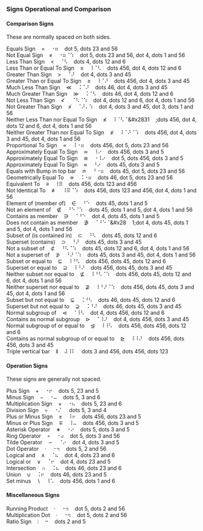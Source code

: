 ### Signs Operational and Comparison

#### Comparison Signs

These are normally spaced on both sides.

Equals Sign&nbsp;&nbsp;&nbsp;&nbsp;=&nbsp;&nbsp;&nbsp;&nbsp;&#x2810;&#x2836;&nbsp;&nbsp;&nbsp;&nbsp;dot 5, dots 23 and 56  
Not Equal Sign&nbsp;&nbsp;&nbsp;&nbsp;≠&nbsp;&nbsp;&nbsp;&nbsp;&#x2810;&#x2836;&#x2808;&#x2831;&nbsp;&nbsp;&nbsp;&nbsp;dot 5, dots 23 and 56, dot 4, dots 1 and 56  
Less Than Sign&nbsp;&nbsp;&nbsp;&nbsp;<&nbsp;&nbsp;&nbsp;&nbsp;&#x2808;&#x2823;&nbsp;&nbsp;&nbsp;&nbsp;dots 4, dots 12 and 6  
Less Than or Equal To Sign&nbsp;&nbsp;&nbsp;&nbsp;≤&nbsp;&nbsp;&nbsp;&nbsp;&#x2838;&#x2808;&#x2823;&nbsp;&nbsp;&nbsp;&nbsp;dots 456, dot 4, dots 12 and 6  
Greater Than Sign&nbsp;&nbsp;&nbsp;&nbsp;>&nbsp;&nbsp;&nbsp;&nbsp;&#x2808;&#x281c;&nbsp;&nbsp;&nbsp;&nbsp;dot 4, dots 3 and 45  
Greater Than or Equal To Sign&nbsp;&nbsp;&nbsp;&nbsp;≥&nbsp;&nbsp;&nbsp;&nbsp;&#x2838;&#x2808;&#x281c;&nbsp;&nbsp;&nbsp;&nbsp;dots 456, dot 4, dots 3 and 45  
Much Less Than Sign&nbsp;&nbsp;&nbsp;&nbsp;≪&nbsp;&nbsp;&nbsp;&nbsp;&#x2828;&#x2808;&#x281c;&nbsp;&nbsp;&nbsp;&nbsp;dots 46, dot 4, dots 3 and 45  
Much Greater Than Sign&nbsp;&nbsp;&nbsp;&nbsp;≫&nbsp;&nbsp;&nbsp;&nbsp;&#x2828;&#x2808;&#x2823;&nbsp;&nbsp;&nbsp;&nbsp;dots 46, dot 4, dots 12 and 6  
Not Less Than Sign&nbsp;&nbsp;&nbsp;&nbsp;≮
&nbsp;&nbsp;&nbsp;&nbsp;&#x2808;&#x2823;&#x2808;&#x2831;&nbsp;&nbsp;&nbsp;&nbsp;dot 4, dots 12 and 6, dot 4, dots 1 and 56  
Not Greater Than Sign&nbsp;&nbsp;&nbsp;&nbsp;≯&nbsp;&nbsp;&nbsp;&nbsp;&#x2808;&#x281c;&#x2804;&#x2831;&nbsp;&nbsp;&nbsp;&nbsp;dot 4, dots 3 and 45, dot 3, dots 1 and 56  
Neither Less Than nor Equal To Sign&nbsp;&nbsp;&nbsp;&nbsp;≰&nbsp;&nbsp;&nbsp;&nbsp;&#x2838;&#x2808;&#x2823;&#x2808;&#x2831&nbsp;&nbsp;&nbsp;&nbsp;;dots 456, dot 4, dots 12 and 6, dot 4, dots 1 and 56  
Neither Greater Than nor Equal To Sign&nbsp;&nbsp;&nbsp;&nbsp;≱&nbsp;&nbsp;&nbsp;&nbsp;&#x2838;&#x2808;&#x281c;&#x2808;&#x2831;&nbsp;&nbsp;&nbsp;&nbsp;dots 456, dot 4, dots 3 and 45, dot 4, dots 1 and 56  
Proportional To Sign&nbsp;&nbsp;&nbsp;&nbsp;∝&nbsp;&nbsp;&nbsp;&nbsp;&#x2838;&#x2810;&#x2836;&nbsp;&nbsp;&nbsp;&nbsp;dots 456, dot 5, dots 23 and 56  
Approximately Equal To Sign&nbsp;&nbsp;&nbsp;&nbsp;≃&nbsp;&nbsp;&nbsp;&nbsp;&#x2838;&#x2814;&nbsp;&nbsp;&nbsp;&nbsp;dots 456, dots 3 and 5  
Approximately Equal To Sign&nbsp;&nbsp;&nbsp;&nbsp;≅&nbsp;&nbsp;&nbsp;&nbsp;&#x2810;&#x2838;&#x2814;&nbsp;&nbsp;&nbsp;&nbsp;dot 5, dots 456, dots 3 and 5  
Approximately Equal To Sign&nbsp;&nbsp;&nbsp;&nbsp;≈&nbsp;&nbsp;&nbsp;&nbsp;&#x2818;&#x2814;&nbsp;&nbsp;&nbsp;&nbsp;dots 45, dots 3 and 5  
Equals with Bump in top bar&nbsp;&nbsp;&nbsp;&nbsp;≏&nbsp;&nbsp;&nbsp;&nbsp;&#x2818;&#x2810;&#x2836;&nbsp;&nbsp;&nbsp;&nbsp;dots 45, dot 5, dots 23 and 56  
Geometrically Equal To&nbsp;&nbsp;&nbsp;&nbsp;≑&nbsp;&nbsp;&nbsp;&nbsp;&#x2828;&#x2810;&#x2836;&nbsp;&nbsp;&nbsp;&nbsp;dots 46, dot 5, dots 23 and 56  
Equivalent To&nbsp;&nbsp;&nbsp;&nbsp;≡&nbsp;&nbsp;&nbsp;&nbsp;&#x2838;&#x283f;&nbsp;&nbsp;&nbsp;&nbsp;dots 456, dots 123 and 456  
Not Identical To&nbsp;&nbsp;&nbsp;&nbsp;≢&nbsp;&nbsp;&nbsp;&nbsp;&#x2838;&#x283f;&#x2808;&#x2831;&nbsp;&nbsp;&nbsp;&nbsp;dots 456, dots 123 and 456, dot 4, dots 1 and 56  
Element of (member of)&nbsp;&nbsp;&nbsp;&nbsp;∈&nbsp;&nbsp;&nbsp;&nbsp;&#x2818;&#x2811;&nbsp;&nbsp;&nbsp;&nbsp;dots 45, dots 1 and 5  
Not an element of&nbsp;&nbsp;&nbsp;&nbsp;∉&nbsp;&nbsp;&nbsp;&nbsp;&#x2818;&#x2811;&#x2808;&#x2831;&nbsp;&nbsp;&nbsp;&nbsp;dots 45, dots 1 and 5, dot 4, dots 1 and 56  
Contains as member&nbsp;&nbsp;&nbsp;&nbsp;∋&nbsp;&nbsp;&nbsp;&nbsp;&#x2808;&#x2818;&#x2811;&nbsp;&nbsp;&nbsp;&nbsp;dot 4, dots 45, dots 1 and 5  
Does not contain as member&nbsp;&nbsp;&nbsp;&nbsp;∌&nbsp;&nbsp;&nbsp;&nbsp;&#x2808;&#x2818;&#x2811;&#x2808;&#x28&nbsp;&nbsp;&nbsp;&nbsp;1;dot 4, dots 45, dots 1 and 5, dot 4, dots 1 and 56  
Subset of (is contained in)&nbsp;&nbsp;&nbsp;&nbsp;⊂&nbsp;&nbsp;&nbsp;&nbsp;&#x2818;&#x2823;&nbsp;&nbsp;&nbsp;&nbsp;dots 45, dots 12 and 6  
Superset (contains)&nbsp;&nbsp;&nbsp;&nbsp;⊃&nbsp;&nbsp;&nbsp;&nbsp;&#x2818;&#x281c;&nbsp;&nbsp;&nbsp;&nbsp;dots 45, dots 3 and 45  
Not a subset of&nbsp;&nbsp;&nbsp;&nbsp;⊄&nbsp;&nbsp;&nbsp;&nbsp;&#x2818;&#x2823;&#x2808;&#x2831;&nbsp;&nbsp;&nbsp;&nbsp;dots 45, dots 12 and 6, dot 4, dots 1 and 56  
Not a superset of&nbsp;&nbsp;&nbsp;&nbsp;⊅&nbsp;&nbsp;&nbsp;&nbsp;&#x2818;&#x281c;&#x2808;&#x2831;&nbsp;&nbsp;&nbsp;&nbsp;dots 45, dots 3 and 45, dot 4, dots 1 and 56  
Subset or equal to&nbsp;&nbsp;&nbsp;&nbsp;⊆&nbsp;&nbsp;&nbsp;&nbsp;&#x2838;&#x2818;&#x2823;&nbsp;&nbsp;&nbsp;&nbsp;dots 456, dots 45, dots 12 and 6  
Superset or equal to&nbsp;&nbsp;&nbsp;&nbsp;⊇&nbsp;&nbsp;&nbsp;&nbsp;&#x2838;&#x2818;&#x281c;&nbsp;&nbsp;&nbsp;&nbsp;dots 456, dots 45, dots 3 and 45  
Neither subset nor equal to&nbsp;&nbsp;&nbsp;&nbsp;⊈&nbsp;&nbsp;&nbsp;&nbsp;&#x2838;&#x2818;&#x2823;&#x2808;&#x2831;&nbsp;&nbsp;&nbsp;&nbsp;dots 456, dots 45, dots 12 and 6, dot 4, dots 1 and 56  
Neither superset nor equal to&nbsp;&nbsp;&nbsp;&nbsp;⊉&nbsp;&nbsp;&nbsp;&nbsp;&#x2838;&#x2818;&#x281c;&#x2808;&#x2831;&nbsp;&nbsp;&nbsp;&nbsp;dots 456, dots 45, dots 3 and 45, dot 4, dots 1 and 56  
Subset but not equal to&nbsp;&nbsp;&nbsp;&nbsp;⊊&nbsp;&nbsp;&nbsp;&nbsp;&#x2828;&#x2818;&#x2823;&nbsp;&nbsp;&nbsp;&nbsp;dots 46, dots 45, dots 12 and 6  
Superset but not equal to&nbsp;&nbsp;&nbsp;&nbsp;⊋&nbsp;&nbsp;&nbsp;&nbsp;&#x2828;&#x2818;&#x281c;&nbsp;&nbsp;&nbsp;&nbsp;dots 46, dots 45, dots 3 and 45  
Normal subgroup of&nbsp;&nbsp;&nbsp;&nbsp;⊲&nbsp;&nbsp;&nbsp;&nbsp;&#x2808;&#x2838;&#x2823;&nbsp;&nbsp;&nbsp;&nbsp;dot 4, dots 456, dots 12 and 6  
Contains as normal subgroup&nbsp;&nbsp;&nbsp;&nbsp;⊳&nbsp;&nbsp;&nbsp;&nbsp;&#x2808;&#x2838;&#x281c;&nbsp;&nbsp;&nbsp;&nbsp;dot 4, dots 456, dots 3 and 45  
Normal subgroup of or equal to&nbsp;&nbsp;&nbsp;&nbsp;⊴&nbsp;&nbsp;&nbsp;&nbsp;&#x2838;&#x2838;&#x2823;&nbsp;&nbsp;&nbsp;&nbsp;dots 456, dots 456, dots 12 and 6  
Contains as normal subgroup of or equal to&nbsp;&nbsp;&nbsp;&nbsp;⊵&nbsp;&nbsp;&nbsp;&nbsp;&#x2838;&#x2838;&#x281c;&nbsp;&nbsp;&nbsp;&nbsp;dots 456, dots 456, dots 3 and 45  
Triple vertical bar&nbsp;&nbsp;&nbsp;&nbsp;⫴&nbsp;&nbsp;&nbsp;&nbsp;&#x283c;&#x2838;&#x2807;&nbsp;&nbsp;&nbsp;&nbsp;dots 3 and 456, dots 456, dots 123  

#### Operation Signs

These signs are generally not spaced.

Plus Sign&nbsp;&nbsp;&nbsp;&nbsp;+&nbsp;&nbsp;&nbsp;&nbsp;&#x2810;&#x2816;&nbsp;&nbsp;&nbsp;&nbsp;dots 5, 23 and 5  
Minus Sign&nbsp;&nbsp;&nbsp;&nbsp;−&nbsp;&nbsp;&nbsp;&nbsp;&#x2810;&#x2824;&nbsp;&nbsp;&nbsp;&nbsp;dots 5, 3 and 6  
Multiplication Sign&nbsp;&nbsp;&nbsp;&nbsp;×&nbsp;&nbsp;&nbsp;&nbsp;&#x2810;&#x2826;&nbsp;&nbsp;&nbsp;&nbsp;dots 5, 23 and 6  
Division Sign&nbsp;&nbsp;&nbsp;&nbsp;÷&nbsp;&nbsp;&nbsp;&nbsp;&#x2810;&#x280c;
&nbsp;&nbsp;&nbsp;&nbsp;dots 5, 3 and 4  
Plus or Minus Sign&nbsp;&nbsp;&nbsp;&nbsp;±&nbsp;&nbsp;&nbsp;&nbsp;&#x2838;&#x2816;&nbsp;&nbsp;&nbsp;&nbsp;dots 456, dots 23 and 5  
Minus or Plus Sign&nbsp;&nbsp;&nbsp;&nbsp;∓&nbsp;&nbsp;&nbsp;&nbsp;&#x2838;&#x2824;&nbsp;&nbsp;&nbsp;&nbsp;dots 456, dots 3 and 5  
Asterisk Operator&nbsp;&nbsp;&nbsp;&nbsp;∗&nbsp;&nbsp;&nbsp;&nbsp;&#x2810;&#x2814;&nbsp;&nbsp;&nbsp;&nbsp;dots 5, dots 3 and 5  
Ring Operator&nbsp;&nbsp;&nbsp;&nbsp;∘&nbsp;&nbsp;&nbsp;&nbsp;&#x2810;&#x2834;&nbsp;&nbsp;&nbsp;&nbsp;dot 5, dots 3 and 56  
Tilde Operator&nbsp;&nbsp;&nbsp;&nbsp;∼&nbsp;&nbsp;&nbsp;&nbsp;&#x2808;&#x2814;&nbsp;&nbsp;&nbsp;&nbsp;dot 4, dots 3 and 5  
Dot Operator&nbsp;&nbsp;&nbsp;&nbsp;⋅&nbsp;&nbsp;&nbsp;&nbsp;&#x2810;&#x2832;&nbsp;&nbsp;&nbsp;&nbsp;dots 5, 2 and 56  
Logical and&nbsp;&nbsp;&nbsp;&nbsp;∧&nbsp;&nbsp;&nbsp;&nbsp;&#x2808;&#x2826;&nbsp;&nbsp;&nbsp;&nbsp;dot 4, dots 23 and 6  
Logical or&nbsp;&nbsp;&nbsp;&nbsp;∨&nbsp;&nbsp;&nbsp;&nbsp;&#x2808;&#x2816;&nbsp;&nbsp;&nbsp;&nbsp;dot 4, dots 23 and 5  
Intersection&nbsp;&nbsp;&nbsp;&nbsp;∩&nbsp;&nbsp;&nbsp;&nbsp;&#x2828;&#x2826;&nbsp;&nbsp;&nbsp;&nbsp;dots 46, dots 23 and 6  
Union&nbsp;&nbsp;&nbsp;&nbsp;∪&nbsp;&nbsp;&nbsp;&nbsp;&#x2828;&#x2816;&nbsp;&nbsp;&nbsp;&nbsp;dots 46, dots 23 and 5  
Set minus&nbsp;&nbsp;&nbsp;&nbsp;∖&nbsp;&nbsp;&nbsp;&nbsp;&#x2838;&#x2821;&nbsp;&nbsp;&nbsp;&nbsp;dots 456, dots 1 and 6  

#### Miscellaneous Signs

Running Product&nbsp;&nbsp;&nbsp;&nbsp;·&nbsp;&nbsp;&nbsp;&nbsp;&#x2810;&#x2832;&nbsp;&nbsp;&nbsp;&nbsp;dot 5, dots 2 and 56  
Multiplication Dot&nbsp;&nbsp;&nbsp;&nbsp;·&nbsp;&nbsp;&nbsp;&nbsp;&#x2810;&#x2832;&nbsp;&nbsp;&nbsp;&nbsp;dot 5, dots 2 and 56  
Ratio Sign&nbsp;&nbsp;&nbsp;&nbsp;:&nbsp;&nbsp;&nbsp;&nbsp;&#x2812;&nbsp;&nbsp;&nbsp;&nbsp;dots 2 and 5  
